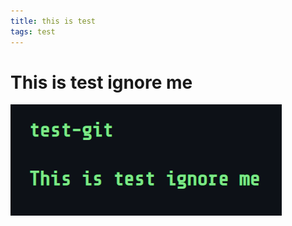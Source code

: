 ```yaml
---
title: this is test
tags: test
---
```


# This is test ignore me

![test](/assets/test-image/test.png)
